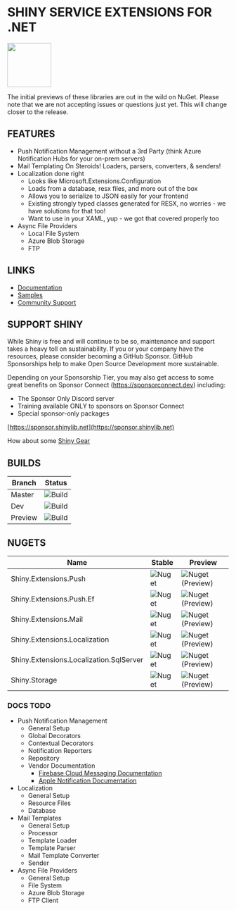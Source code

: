 ﻿# SHINY SERVICE EXTENSIONS FOR .NET
<img src="https://github.com/shinyorg/shiny/raw/master/art/logo.png" width="100" /> 

The initial previews of these libraries are out in the wild on NuGet.  Please note that we are not accepting issues or questions just yet.  This will change closer to the release.


## FEATURES
* Push Notification Management without a 3rd Party (think Azure Notification Hubs for your on-prem servers)
* Mail Templating On Steroids!  Loaders, parsers, converters, & senders!
* Localization done right
	* Looks like Microsoft.Extensions.Configuration
	* Loads from a database, resx files, and more out of the box
	* Allows you to serialize to JSON easily for your frontend
	* Existing strongly typed classes generated for RESX, no worries - we have solutions for that too!
	* Want to use in your XAML, yup - we got that covered properly too
* Async File Providers
	* Local File System
	* Azure Blob Storage
	* FTP

## LINKS
* [Documentation](https://shinylib.net/apiservices)
* [Samples](https://github.com/shinyorg/apiservices/tree/master/samples)
* [Community Support](https://github.com/shinyorg/shiny/discussions)

## SUPPORT SHINY

While Shiny is free and will continue to be so, maintenance and support takes a heavy toll on sustainability. If you or your company have the resources, please consider becoming a GitHub Sponsor. GitHub Sponsorships help to make Open Source Development more sustainable.

Depending on your Sponsorship Tier, you may also get access to some great benefits on Sponsor Connect (https://sponsorconnect.dev) including:
- The Sponsor Only Discord server
- Training available ONLY to sponsors on Sponsor Connect
- Special sponsor-only packages

[https://sponsor.shinylib.net](https://sponsor.shinylib.net)

How about some [Shiny Gear](https://www.redbubble.com/shop/ap/45038461)

## BUILDS

Branch|Status
------|------
Master|![Build](https://img.shields.io/github/workflow/status/shinyorg/shiny/Build/master?style=for-the-badge)|
Dev|![Build](https://img.shields.io/github/workflow/status/shinyorg/shiny/Build/dev?style=for-the-badge)|
Preview|![Build](https://img.shields.io/github/workflow/status/shinyorg/shiny/Build/preview?style=for-the-badge)|

## NUGETS

Name|Stable|Preview
----|------|-------
Shiny.Extensions.Push|![Nuget](https://img.shields.io/nuget/v/shiny.extensions.push?style=for-the-badge)|![Nuget (Preview)](https://img.shields.io/nuget/vpre/shiny.extensions.push?style=for-the-badge)
Shiny.Extensions.Push.Ef|![Nuget](https://img.shields.io/nuget/v/shiny.extensions.push.ef?style=for-the-badge)|![Nuget (Preview)](https://img.shields.io/nuget/vpre/shiny.extensions.push.ef?style=for-the-badge)
Shiny.Extensions.Mail|![Nuget](https://img.shields.io/nuget/v/shiny.extensions.mail?style=for-the-badge)|![Nuget (Preview)](https://img.shields.io/nuget/vpre/shiny.extensions.mail?style=for-the-badge)
Shiny.Extensions.Localization|![Nuget](https://img.shields.io/nuget/v/shiny.extensions.localization?style=for-the-badge)|![Nuget (Preview)](https://img.shields.io/nuget/vpre/shiny.extensions.localization?style=for-the-badge)
Shiny.Extensions.Localization.SqlServer|![Nuget](https://img.shields.io/nuget/v/shiny.extensions.localization.sqlserver?style=for-the-badge)|![Nuget (Preview)](https://img.shields.io/nuget/vpre/shiny.extensions.localization.sqlserver?style=for-the-badge)
Shiny.Storage|![Nuget](https://img.shields.io/nuget/v/shiny.storage?style=for-the-badge)|![Nuget (Preview)](https://img.shields.io/nuget/vpre/shiny.storage?style=for-the-badge)

### DOCS TODO
* Push Notification Management
	* General Setup
	* Global Decorators
	* Contextual Decorators
	* Notification Reporters
	* Repository
	* Vendor Documentation
		* [Firebase Cloud Messaging Documentation](https://firebase.google.com/docs/reference/fcm/rest/v1/projects.messages)
		* [Apple Notification Documentation](https://developer.apple.com/documentation/usernotifications/setting_up_a_remote_notification_server/generating_a_remote_notification)
* Localization
	* General Setup
	* Resource Files
	* Database
* Mail Templates
	* General Setup
	* Processor
	* Template Loader
	* Template Parser
	* Mail Template Converter
	* Sender
* Async File Providers
	* General Setup
	* File System
	* Azure Blob Storage
	* FTP Client